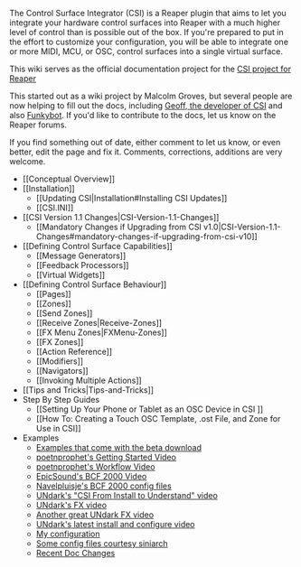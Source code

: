 The Control Surface Integrator (CSI) is a Reaper plugin that aims to let you integrate your hardware control surfaces into Reaper with a much higher level of control than is possible out of the box. If you're prepared to put in the effort to customize your configuration, you will be able to integrate one or more MIDI, MCU, or OSC, control surfaces into a single virtual surface.

This wiki serves as the official documentation project for the [CSI project for Reaper](https://forum.cockos.com/showthread.php?t=183143)

This started out as a wiki project by Malcolm Groves, but several people are now helping to fill out the docs, including [Geoff, the developer of CSI](https://forum.cockos.com/member.php?u=12770) and also [Funkybot](https://forum.cockos.com/member.php?u=5889). If you'd like to contribute to the docs, let us know on the Reaper forums. 
 
If you find something out of date, either comment to let us know, or even better, edit the page and fix it. Comments, corrections, additions are very welcome. 

* [[Conceptual Overview]]
* [[Installation]]
  * [[Updating CSI|Installation#Installing CSI Updates]]
  * [[CSI.INI]]
* [[CSI Version 1.1 Changes|CSI-Version-1.1-Changes]]
  * [[Mandatory Changes if Upgrading from CSI v1.0|CSI-Version-1.1-Changes#mandatory-changes-if-upgrading-from-csi-v10]]
* [[Defining Control Surface Capabilities]]
  * [[Message Generators]]
  * [[Feedback Processors]]
  * [[Virtual Widgets]]
* [[Defining Control Surface Behaviour]]
  * [[Pages]]
  * [[Zones]]
  * [[Send Zones]]
  * [[Receive Zones|Receive-Zones]]
  * [[FX Menu Zones|FXMenu-Zones]]
  * [[FX Zones]]
  * [[Action Reference]]
  * [[Modifiers]]
  * [[Navigators]]
  * [[Invoking Multiple Actions]]
* [[Tips and Tricks|Tips-and-Tricks]]
* Step By Step Guides
  * [[Setting Up Your Phone or Tablet as an OSC Device in CSI ]]
  * [[How To: Creating a Touch OSC Template, .ost File, and Zone for Use in CSI]]
* Examples
  * [Examples that come with the beta download](https://stash.reaper.fm/v/38349/CSI%20beta.zip)
  * [poetnprophet's Getting Started Video](https://youtu.be/T5IC-fuI0E8)
  * [poetnprophet's Workflow Video](https://www.youtube.com/watch?v=CRU6hBRXnUQ)  
  * [EpicSound's BCF 2000 Video](https://youtu.be/aFIC9A_MwY0)
  * [Navelpluisje's BCF 2000 config files](https://navelpluisje.github.io/reapinger-bcf2000/)
  * [UNdark's "CSI From Install to Understand" video](https://www.youtube.com/watch?v=mP75PTZuMPM)
  * [UNdark's FX video](https://www.youtube.com/watch?v=dOyxuHGOuS4)
  * [Another great UNdark FX video](https://www.youtube.com/watch?v=7Rt-iAnuP9o)
  * [UNdark's latest install and configure video](https://www.youtube.com/watch?v=mP75PTZuMPM)
  * [My configuration](https://github.com/malcolmgroves/reaper_csi)
  * [Some config files courtesy siniarch](https://siniarch.wixsite.com/csiconfigfiles)
  * [Recent Doc Changes](/GeoffAWaddington/reaper_csurf_integrator/wiki/_history)
